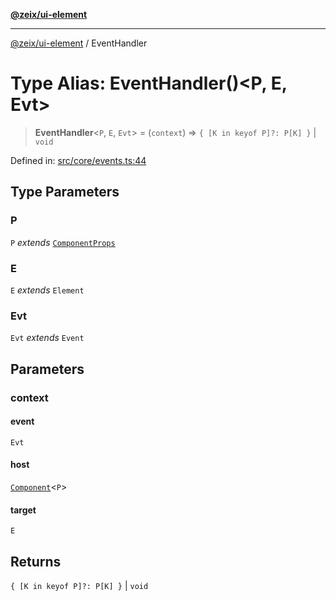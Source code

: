 [**@zeix/ui-element**](../README.md)

***

[@zeix/ui-element](../globals.md) / EventHandler

# Type Alias: EventHandler()\<P, E, Evt\>

> **EventHandler**\<`P`, `E`, `Evt`\> = (`context`) => `{ [K in keyof P]?: P[K] }` \| `void`

Defined in: [src/core/events.ts:44](https://github.com/zeixcom/ui-element/blob/661f034749e9d67cfb1d46cbacb8c3372af8ed61/src/core/events.ts#L44)

## Type Parameters

### P

`P` *extends* [`ComponentProps`](ComponentProps.md)

### E

`E` *extends* `Element`

### Evt

`Evt` *extends* `Event`

## Parameters

### context

#### event

`Evt`

#### host

[`Component`](Component.md)\<`P`\>

#### target

`E`

## Returns

`{ [K in keyof P]?: P[K] }` \| `void`

